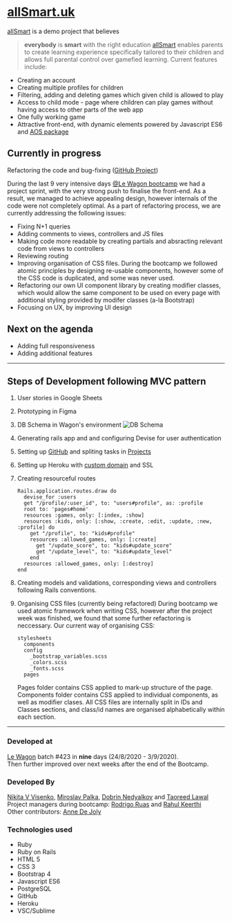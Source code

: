# [allSmart.uk](https://www.allsmart.uk)
[allSmart](https://www.allsmart.uk) is a demo project that believes
> **everybody** is **smart** with the right education
[allSmart](https://www.allsmart.uk) enables parents to create learning experience specifically tailored to their children and allows full parental control over gamefied learning. Current features include:
* Creating an account
* Creating multiple profiles for children
* Filtering, adding and deleting games which given child is allowed to play
* Access to child mode - page where children can play games without having access to other parts of the web app
* One fully working game
* Attractive front-end, with dynamic elements powered by Javascript ES6 and [AOS package](https://michalsnik.github.io/aos/)
## Currently in progress
Refactoring the code and bug-fixing ([GitHub Project](https://github.com/Porim/AllSmart/projects/2))

During the last 9 very intensive days [@Le Wagon bootcamp](https://www.lewagon.com/london) we had a project sprint, with the very strong push to finalise the front-end. As a result, we managed to achieve appealing design, however internals of the code were not completely optimal. As a part of refactoring process, we are currently addressing the following issues:
* Fixing N+1 queries
* Adding comments to views, controllers and JS files
* Making code more readable by creating partials and absracting relevant code from views to controllers
* Reviewing routing
* Improving organisation of CSS files. During the bootcamp we followed atomic principles by designing re-usable components, however some of the CSS code is duplicated, and some was never used.
* Refactoring our own UI component library by creating modifier classes, which would allow the same component to be used on every page with additional styling provided by modifer classes (a-la Bootstrap)
* Focusing on UX, by improving UI design
## Next on the agenda
* Adding full responsiveness
* Adding additional features
---
## Steps of Development following MVC pattern
1. User stories in Google Sheets
2. Prototyping in Figma
3. DB Schema in Wagon's environment
    ![DB Schema][1]
    
    [1]: https://res.cloudinary.com/mirodev/image/upload/v1600146436/dbSchema2_r4ybos.jpg
    "DB Schema"
4. Generating rails app and and configuring Devise for user authentication
5. Setting up [GitHub](https://github.com/Porim/AllSmart) and spliting tasks in [Projects](https://github.com/Porim/AllSmart/projects)
6. Setting up Heroku with [custom domain](https://www.allsmart.uk) and SSL
7. Creating resourceful routes
    ```
    Rails.application.routes.draw do
      devise_for :users
      get "/profile/:user_id", to: "users#profile", as: :profile
      root to: 'pages#home'
      resources :games, only: [:index, :show]
      resources :kids, only: [:show, :create, :edit, :update, :new, :profile] do
        get "/profile", to: "kids#profile"
        resources :allowed_games, only: [:create]
          get "/update_score", to: "kids#update_score"
          get "/update_level", to: "kids#update_level"
        end
      resources :allowed_games, only: [:destroy]
    end
    ```
8. Creating models and validations, corresponding views and controllers following Rails conventions.    
11. Organising CSS files (currently being refactored)
    During bootcamp we used atomic framework when writing CSS, however after the project week was finished, we found that some further refactoring is neccessary. Our current way of organising CSS:
    ```
    stylesheets
      components
      config
        _bootstrap_variables.scss
        _colors.scss
        _fonts.scss
      pages
    ```
    Pages folder contains CSS applied to mark-up structure of the page. Components folder contains CSS applied to individual components, as well as modifier clases. All CSS files are internally split in IDs and Classes sections, and class/id names are organised alphabetically within each section.
---
### Developed at
[Le Wagon](https://www.lewagon.com/) batch #423 in **nine** days (24/8/2020 - 3/9/2020).\
Then further improved over next weeks after the end of the Bootcamp.
### Developed By
[Nikita V Visenko](https://www.linkedin.com/in/nikita-visencuk-visenko-74b47b127/), [Miroslav Palka](https://www.linkedin.com/in/mirodev/), [Dobrin Nedyalkov](https://www.linkedin.com/in/dobrin-nedyalkov/) and [Taoreed Lawal](https://www.linkedin.com/in/taoreed-olugbenga-lawal-71952bb0/)\
Project managers during bootcamp: [Rodrigo Ruas](https://www.linkedin.com/in/rodrigoruas/) and [Rahul Keerthi](https://www.linkedin.com/in/rahulkeerthi/)\
Other contributors: [Anne De Joly](https://www.linkedin.com/in/annedejoly/)
### Technologies used
* Ruby
* Ruby on Rails
* HTML 5
* CSS 3
* Bootstrap 4
* Javascript ES6
* PostgreSQL
* GitHub
* Heroku
* VSC/Sublime
